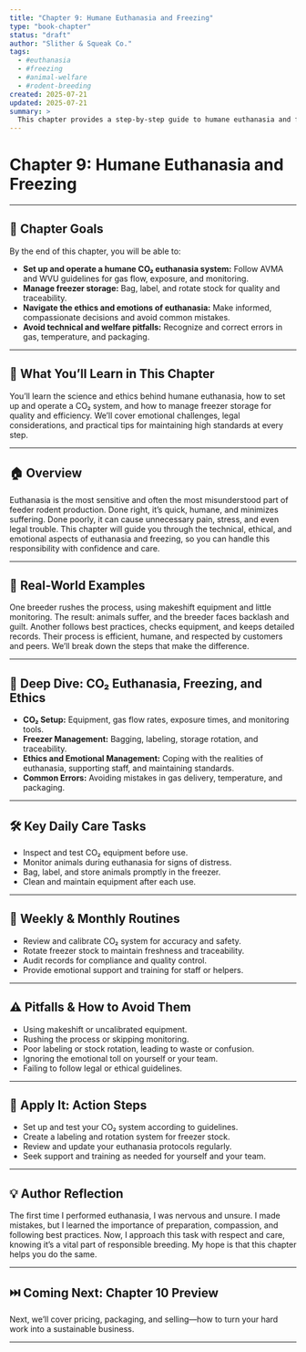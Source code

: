 ```yaml
---
title: "Chapter 9: Humane Euthanasia and Freezing"
type: "book-chapter"
status: "draft"
author: "Slither & Squeak Co."
tags:
  - #euthanasia
  - #freezing
  - #animal-welfare
  - #rodent-breeding
created: 2025-07-21
updated: 2025-07-21
summary: >
  This chapter provides a step-by-step guide to humane euthanasia and freezing, covering CO₂ setup, ethics, freezer management, and common pitfalls.
---
```


# Chapter 9: Humane Euthanasia and Freezing

---

## 🎯 Chapter Goals

By the end of this chapter, you will be able to:
- **Set up and operate a humane CO₂ euthanasia system:** Follow AVMA and WVU guidelines for gas flow, exposure, and monitoring.
- **Manage freezer storage:** Bag, label, and rotate stock for quality and traceability.
- **Navigate the ethics and emotions of euthanasia:** Make informed, compassionate decisions and avoid common mistakes.
- **Avoid technical and welfare pitfalls:** Recognize and correct errors in gas, temperature, and packaging.

---

## 📘 What You’ll Learn in This Chapter

You’ll learn the science and ethics behind humane euthanasia, how to set up and operate a CO₂ system, and how to manage freezer storage for quality and efficiency. We’ll cover emotional challenges, legal considerations, and practical tips for maintaining high standards at every step.

---

## 🏠 Overview

Euthanasia is the most sensitive and often the most misunderstood part of feeder rodent production. Done right, it’s quick, humane, and minimizes suffering. Done poorly, it can cause unnecessary pain, stress, and even legal trouble. This chapter will guide you through the technical, ethical, and emotional aspects of euthanasia and freezing, so you can handle this responsibility with confidence and care.

---

## 🐹 Real-World Examples

One breeder rushes the process, using makeshift equipment and little monitoring. The result: animals suffer, and the breeder faces backlash and guilt. Another follows best practices, checks equipment, and keeps detailed records. Their process is efficient, humane, and respected by customers and peers. We’ll break down the steps that make the difference.

---

## 🔬 Deep Dive: CO₂ Euthanasia, Freezing, and Ethics

- **CO₂ Setup:** Equipment, gas flow rates, exposure times, and monitoring tools.
- **Freezer Management:** Bagging, labeling, storage rotation, and traceability.
- **Ethics and Emotional Management:** Coping with the realities of euthanasia, supporting staff, and maintaining standards.
- **Common Errors:** Avoiding mistakes in gas delivery, temperature, and packaging.

---

## 🛠️ Key Daily Care Tasks

- Inspect and test CO₂ equipment before use.
- Monitor animals during euthanasia for signs of distress.
- Bag, label, and store animals promptly in the freezer.
- Clean and maintain equipment after each use.

---

## 📅 Weekly & Monthly Routines

- Review and calibrate CO₂ system for accuracy and safety.
- Rotate freezer stock to maintain freshness and traceability.
- Audit records for compliance and quality control.
- Provide emotional support and training for staff or helpers.

---

## ⚠️ Pitfalls & How to Avoid Them

- Using makeshift or uncalibrated equipment.
- Rushing the process or skipping monitoring.
- Poor labeling or stock rotation, leading to waste or confusion.
- Ignoring the emotional toll on yourself or your team.
- Failing to follow legal or ethical guidelines.

---

## 📝 Apply It: Action Steps

- Set up and test your CO₂ system according to guidelines.
- Create a labeling and rotation system for freezer stock.
- Review and update your euthanasia protocols regularly.
- Seek support and training as needed for yourself and your team.

---

## 💡 Author Reflection

The first time I performed euthanasia, I was nervous and unsure. I made mistakes, but I learned the importance of preparation, compassion, and following best practices. Now, I approach this task with respect and care, knowing it’s a vital part of responsible breeding. My hope is that this chapter helps you do the same.

---

## ⏭️ Coming Next: Chapter 10 Preview

Next, we’ll cover pricing, packaging, and selling—how to turn your hard work into a sustainable business.

---
